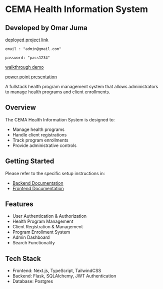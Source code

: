 # CEMA Health Information System

## Developed by Omar Juma
 [deployed project link](https://cema-software-eng-task.vercel.app)

 ```
 email : "admin@gmail.com"
 ```

 ```
 password: "pass1234"
 ```
 [walkthrough demo](https://drive.google.com/file/d/1nVTHBiS32jdEyE0sZShtwPg1By8UyiG5/view)

 [power point presentation](https://1drv.ms/p/s!As5zxURtRK1vjatY5COG3Dz3ujl5yw)


A fullstack health program management system that allows administrators to manage health programs and client enrollments.

## Overview

The CEMA Health Information System is designed to:
- Manage health programs
- Handle client registrations
- Track program enrollments
- Provide administrative controls

   

## Getting Started

Please refer to the specific setup instructions in:
- [Backend Documentation](./cema_health_info_sys/backend_cema_health_info_sys/README.md)
- [Frontend Documentation](./cema_health_info_sys/frontend_cema_health_info_sys/README.md)

## Features

- User Authentication & Authorization
- Health Program Management
- Client Registration & Management
- Program Enrollment System
- Admin Dashboard
- Search Functionality

## Tech Stack

- Frontend: Next.js, TypeScript, TailwindCSS
- Backend: Flask, SQLAlchemy, JWT Authentication
- Database: Postgres